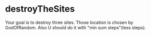 # destroyTheSites

Your goal is to destroy three sites. Those location is chosen by GodOfRandom. Also U should do it with "min sum steps"(less steps).
